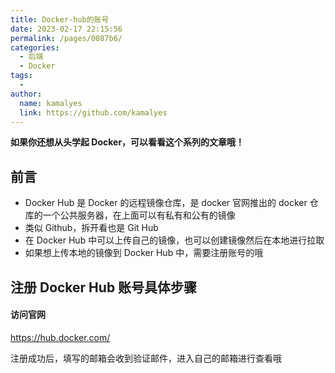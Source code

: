 ```yaml
---
title: Docker-hub的账号
date: 2023-02-17 22:15:56
permalink: /pages/0087b6/
categories:
  - 后端
  - Docker
tags:
  - 
author: 
  name: kamalyes
  link: https://github.com/kamalyes
---
```

**如果你还想从头学起 Docker，可以看看这个系列的文章哦！**

## 前言

- Docker Hub 是 Docker 的远程镜像仓库，是 docker 官网推出的 docker 仓库的一个公共服务器，在上面可以有私有和公有的镜像
- 类似 Github，拆开看也是 Git Hub
- 在 Docker Hub 中可以上传自己的镜像，也可以创建镜像然后在本地进行拉取
- 如果想上传本地的镜像到 Docker Hub 中，需要注册账号的哦

## 注册 Docker Hub 账号具体步骤
#### 访问官网
<a href="https://hub.docker.com/" rel="noopener">https://hub.docker.com/</a>

注册成功后，填写的邮箱会收到验证邮件，进入自己的邮箱进行查看哦
